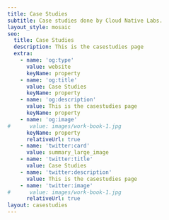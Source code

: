 ```yaml
---
title: Case Studies
subtitle: Case studies done by Cloud Native Labs. 
layout_style: mosaic
seo:
  title: Case Studies
  description: This is the casestudies page
  extra:
    - name: 'og:type'
      value: website
      keyName: property
    - name: 'og:title'
      value: Case Studies
      keyName: property
    - name: 'og:description'
      value: This is the casestudies page
      keyName: property
    - name: 'og:image'
#      value: images/work-book-1.jpg
      keyName: property
      relativeUrl: true
    - name: 'twitter:card'
      value: summary_large_image
    - name: 'twitter:title'
      value: Case Studies
    - name: 'twitter:description'
      value: This is the casestudies page
    - name: 'twitter:image'
#      value: images/work-book-1.jpg
      relativeUrl: true
layout: casestudies
---
```

